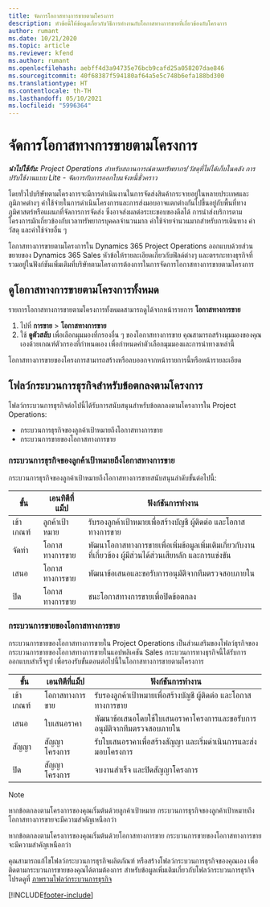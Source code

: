 ```yaml
---
title: จัดการโอกาสทางการขายตามโครงการ
description: หัวข้อนี้ให้ข้อมูลเกี่ยวกับวิธีการทำงานกับโอกาสทางการขายที่เกี่ยวข้องกับโครงการ
author: rumant
ms.date: 10/21/2020
ms.topic: article
ms.reviewer: kfend
ms.author: rumant
ms.openlocfilehash: aebff4d3a94735e76bcb9cafd25a058207dae846
ms.sourcegitcommit: 40f68387f594180af64a5e5c748b6efa188bd300
ms.translationtype: HT
ms.contentlocale: th-TH
ms.lasthandoff: 05/10/2021
ms.locfileid: "5996364"
---
```

# <a name="manage-project-based-opportunities"></a>จัดการโอกาสทางการขายตามโครงการ

_**นำไปใช้กับ:** Project Operations สำหรับสถานการณ์ตามทรัพยากร/วัสดุที่ไม่ได้เก็บในคลัง การปรับใช้งานแบบ Lite - จัดการกับการออกใบแจ้งหนี้ชั่วคราว_

โดยทั่วไปบริษัทตามโครงการจะมีการดำเนินงานในการจัดส่งสินค้ากระจายอยู่ในหลายประเทศและภูมิภาคต่างๆ ค่าใช้จ่ายในการดำเนินโครงการและการส่งมอบอาจแตกต่างกันไปขึ้นอยู่กับพื้นที่ทางภูมิศาสตร์หรือแผนกที่จัดการการจัดส่ง ซึ่งอาจส่งผลต่อระยะขอบของดีลได้ การนำส่งบริการตามโครงการมักเกี่ยวข้องกับเวลาทรัพยากรบุคคลจำนวนมาก ค่าใช้จ่ายจำนวนมากสำหรับการเดินทาง ค่าวัสดุ และค่าใช้จ่ายอื่น ๆ

โอกาสทางการขายตามโครงการใน Dynamics 365 Project Operations ออกแบบด้วยส่วนขยายของ Dynamics 365 Sales หัวข้อให้รายละเอียดเกี่ยวกับฟิลด์ต่างๆ และตรรกะทางธุรกิจที่รวมอยู่ในฟังก์ชันเพิ่มเติมที่บริษัทตามโครงการต้องการในการจัดการโอกาสทางการขายตามโครงการ

## <a name="view-all-project-based-opportunities"></a>ดูโอกาสทางการขายตามโครงการทั้งหมด

รายการโอกาสทางการขายตามโครงการทั้งหมดสามารถดูได้จากหน้ารายการ **โอกาสทางการขาย** 

1. ไปที่ **การขาย** > **โอกาสทางการขาย**
2. ใช้ **ดูตัวสลับ** เพื่อเลือกมุมมองที่กรองอื่น ๆ ของโอกาสทางการขาย คุณสามารถสร้างมุมมองของคุณเองด้วยเกณฑ์ตัวกรองที่กำหนดเอง เพื่อกำหนดค่าตัวเลือกมุมมองและการนำทางเหล่านี้

โอกาสทางการขายของโครงการสามารถสร้างหรือลบออกจากหน้ารายการนี้หรือหน้ารายละเอียด

## <a name="business-process-flow-for-project-based-deals"></a>โฟลว์กระบวนการธุรกิจสำหรับข้อตกลงตามโครงการ

โฟลว์กระบวนการธุรกิจต่อไปนี้ได้รับการสนับสนุนสำหรับข้อตกลงตามโครงการใน Project Operations:

- กระบวนการธุรกิจของลูกค้าเป้าหมายถึงโอกาสทางการขาย
- กระบวนการขายของโอกาสทางการขาย

### <a name="lead-to-opportunity-business-process"></a>กระบวนการธุรกิจของลูกค้าเป้าหมายถึงโอกาสทางการขาย 
กระบวนการธุรกิจของลูกค้าเป้าหมายถึงโอกาสทางการขายสนับสนุนลำดับขั้นต่อไปนี้:

| ขั้น | เอนทิตีที่แม็ป | ฟังก์ชันการทำงาน |
| --- | --- | --- |
| เข้าเกณฑ์ | ลูกค้าเป้าหมาย | รับรองลูกค้าเป้าหมายเพื่อสร้างบัญชี ผู้ติดต่อ และโอกาสทางการขาย |
| จัดทำ | โอกาสทางการขาย | พัฒนาโอกาสทางการขายเพื่อเพิ่มข้อมูลเพิ่มเติมเกี่ยวกับงานที่เกี่ยวข้อง ผู้มีส่วนได้ส่วนเสียหลัก และการแข่งขัน |
| เสนอ | โอกาสทางการขาย | พัฒนาข้อเสนอและขอรับการอนุมัติจากทีมตรวจสอบภายใน |
| ปิด | โอกาสทางการขาย | ชนะโอกาสทางการขายเพื่อปิดข้อตกลง |

### <a name="opportunity-sales-process"></a>กระบวนการขายของโอกาสทางการขาย
กระบวนการขายของโอกาสทางการขายใน Project Operations เป็นส่วนเสริมของโฟลว์ธุรกิจของกระบวนการขายของโอกาสทางการขายในแอปพลิเคชัน Sales กระบวนการทางธุรกิจนี้ได้รับการออกแบบสำเร็จรูป เพื่อรองรับขั้นตอนต่อไปนี้ในโอกาสทางการขายตามโครงการ

| ขั้น | เอนทิตีที่แม็ป | ฟังก์ชันการทำงาน |
| --- | --- | --- |
| เข้าเกณฑ์ | โอกาสทางการขาย | รับรองลูกค้าเป้าหมายเพื่อสร้างบัญชี ผู้ติดต่อ และโอกาสทางการขาย |
| เสนอ | ใบเสนอราคา | พัฒนาข้อเสนอโดยใช้ใบเสนอราคาโครงการและขอรับการอนุมัติจากทีมตรวจสอบภายใน |
| สัญญา | สัญญาโครงการ | รับใบเสนอราคาเพื่อสร้างสัญญา และเริ่มดำเนินการและส่งมอบโครงการ |
| ปิด | สัญญาโครงการ | จบงานสำเร็จ และปิดสัญญาโครงการ |

> [!NOTE]
> หากข้อตกลงตามโครงการของคุณเริ่มต้นด้วยลูกค้าเป้าหมาย กระบวนการธุรกิจของลูกค้าเป้าหมายถึงโอกาสทางการขายจะมีความสำคัญเหนือกว่า
>
> หากข้อตกลงตามโครงการของคุณเริ่มต้นด้วยโอกาสทางการขาย กระบวนการขายของโอกาสทางการขายจะมีความสำคัญเหนือกว่า

คุณสามารถแก้ไขโฟลว์กระบวนการธุรกิจผลิตภัณฑ์ หรือสร้างโฟลว์กระบวนการธุรกิจของคุณเอง เพื่อติดตามกระบวนการขายของคุณได้ตามต้องการ สำหรับข้อมูลเพิ่มเติมเกี่ยวกับโฟลว์กระบวนการธุรกิจ โปรดดูที่ [ภาพรวมโฟลว์กระบวนการธุรกิจ](/dynamics365/customerengagement/on-premises/customize/business-process-flows-overview)


[!INCLUDE[footer-include](../includes/footer-banner.md)]